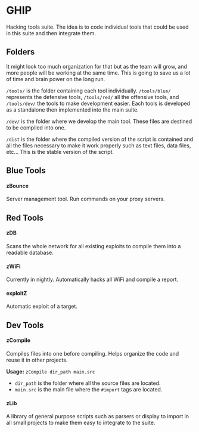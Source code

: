 # GHIP

Hacking tools suite. The idea is to code individual tools that could be used in this suite and then integrate them.

## Folders

It might look too much organization for that but as the team will grow, and more people will be working at the same time. This is going to save us a lot of time and brain power on the long run.

`/tools/` is the folder containing each tool individually. `/tools/blue/` represents the defensive tools, `/tools/red/` all the offensive tools, and `/tools/dev/` the tools to make development easier. Each tools is developed as a standalone then implemented into the main suite.

`/dev/` is the folder where we develop the main tool. These files are destined to be compiled into one.

`/dist` is the folder where the compiled version of the script is contained and all the files necessary to make it work properly such as text files, data files, etc... This is the stable version of the script.

## Blue Tools

#### zBounce

Server management tool. Run commands on your proxy servers.

## Red Tools

#### zDB

Scans the whole network for all existing exploits to compile them into a readable database.

#### zWiFi

Currently in nightly. Automatically hacks all WiFi and compile a report.

#### exploitZ

Automatic exploit of a target.

## Dev Tools

#### zCompile

Compiles files into one before compiling. Helps organize the code and reuse it in other projects.

**Usage:** ```zCompile dir_path main.src```

- `dir_path` is the folder where all the source files are located.
- `main.src` is the main file where the `#import` tags are located.

#### zLib

A library of general purpose scripts such as parsers or display to import in all small projects to make them easy to integrate to the suite.
